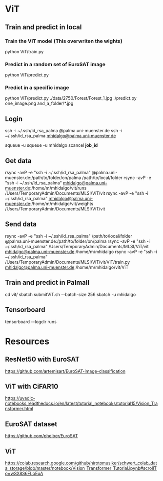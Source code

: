 # ViT

## Train and predict in local
### Train the ViT model (This overwriten the wights)
python ViT/train.py
### Predict in a random set of EuroSAT image
python ViT/predict.py
### Predict in a specific image
python ViT/predict.py ./data/2750/Forest/Forest_1.jpg
./predict.py one_image.png and_a_folder/*.jpg

## Login
ssh -i ~/.ssh/id_rsa_palma <username>@palma.uni-muenster.de
ssh -i ~/.ssh/id_rsa_palma mhidalgo@palma.uni-muenster.de

squeue -u <username>
squeue -u mhidalgo
scancel __job_id__

## Get data
rsync -avP -e "ssh -i ~/.ssh/id_rsa_palma" <username>@palma.uni-muenster.de:/path/to/folder/on/palma /path/to/local/folder
rsync -avP -e "ssh -i ~/.ssh/id_rsa_palma" mhidalgo@palma.uni-muenster.de:/home/m/mhidalgo/vit/runs /Users/TemporaryAdmin/Documents/MLSI/ViT/vit
rsync -avP -e "ssh -i ~/.ssh/id_rsa_palma" mhidalgo@palma.uni-muenster.de:/home/m/mhidalgo/vit/weights /Users/TemporaryAdmin/Documents/MLSI/ViT/vit

## Send data
rsync -avP -e "ssh -i ~/.ssh/id_rsa_palma" /path/to/local/folder <username>@palma.uni-muenster.de:/path/to/folder/on/palma
rsync -avP -e "ssh -i ~/.ssh/id_rsa_palma" /Users/TemporaryAdmin/Documents/MLSI/ViT/vit mhidalgo@palma.uni-muenster.de:/home/m/mhidalgo 
rsync -avP -e "ssh -i ~/.ssh/id_rsa_palma" /Users/TemporaryAdmin/Documents/MLSI/ViT/vit/ViT/train.py mhidalgo@palma.uni-muenster.de:/home/m/mhidalgo/vit/ViT 

## Train and predict in PalmaII
cd vit/ 
sbatch submitViT.sh --batch-size 256
sbatch -u mhidalgo

## Tensorboard
tensorboard --logdir runs

# Resources

## ResNet50 with EuroSAT
https://github.com/artemisart/EuroSAT-image-classification

## ViT with CiFAR10
https://uvadlc-notebooks.readthedocs.io/en/latest/tutorial_notebooks/tutorial15/Vision_Transformer.html

## EuroSAT dataset
https://github.com/phelber/EuroSAT

## ViT
https://colab.research.google.com/github/hirotomusiker/schwert_colab_data_storage/blob/master/notebook/Vision_Transformer_Tutorial.ipynb#scrollTo=wSX8S6FLoEuA